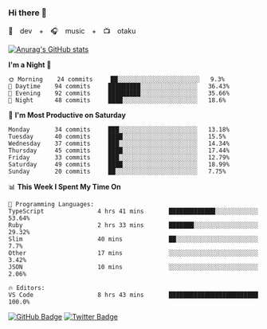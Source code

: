 ### Hi there 👋

🚀　dev　+　🎧　music　+　📺　otaku


[![Anurag's GitHub stats](https://github-readme-stats.vercel.app/api?username=koheitasaka&count_private=true&show_icons=true&theme=monokai)](https://github.com/koheitasaka/github-readme-stats)

<!--START_SECTION:waka-->
**I'm a Night 🦉** 

```text
🌞 Morning    24 commits     ██░░░░░░░░░░░░░░░░░░░░░░░   9.3% 
🌆 Daytime    94 commits     █████████░░░░░░░░░░░░░░░░   36.43% 
🌃 Evening    92 commits     █████████░░░░░░░░░░░░░░░░   35.66% 
🌙 Night      48 commits     ████░░░░░░░░░░░░░░░░░░░░░   18.6%

```
📅 **I'm Most Productive on Saturday** 

```text
Monday       34 commits     ███░░░░░░░░░░░░░░░░░░░░░░   13.18% 
Tuesday      40 commits     ████░░░░░░░░░░░░░░░░░░░░░   15.5% 
Wednesday    37 commits     ███░░░░░░░░░░░░░░░░░░░░░░   14.34% 
Thursday     45 commits     ████░░░░░░░░░░░░░░░░░░░░░   17.44% 
Friday       33 commits     ███░░░░░░░░░░░░░░░░░░░░░░   12.79% 
Saturday     49 commits     ████░░░░░░░░░░░░░░░░░░░░░   18.99% 
Sunday       20 commits     ██░░░░░░░░░░░░░░░░░░░░░░░   7.75%

```


📊 **This Week I Spent My Time On** 

```text
💬 Programming Languages: 
TypeScript               4 hrs 41 mins       █████████████░░░░░░░░░░░░   53.64% 
Ruby                     2 hrs 33 mins       ███████░░░░░░░░░░░░░░░░░░   29.32% 
Slim                     40 mins             ██░░░░░░░░░░░░░░░░░░░░░░░   7.7% 
Other                    17 mins             ░░░░░░░░░░░░░░░░░░░░░░░░░   3.42% 
JSON                     10 mins             ░░░░░░░░░░░░░░░░░░░░░░░░░   2.06%

🔥 Editors: 
VS Code                  8 hrs 43 mins       █████████████████████████   100.0%

```


<!--END_SECTION:waka-->

[![GitHub Badge](https://img.shields.io/badge/GitHub-100000?style=for-the-badge&logo=github&logoColor=white)](https://github.com/koheitasaka)
[![Twitter Badge](https://img.shields.io/badge/Twitter-1DA1F2?style=for-the-badge&logo=twitter&logoColor=white)](https://twitter.com/sleep_asleep_)
